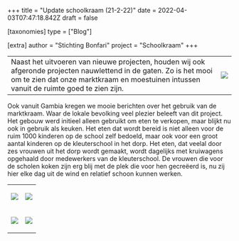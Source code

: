 +++
title = "Update schoolkraam (21-2-22)"
date = 2022-04-03T07:47:18.842Z
draft = false

[taxonomies]
type = ["Blog"]

[extra]
author = "Stichting Bonfari"
project = "Schoolkraam"
+++
<table><tr><td>Naast het uitvoeren van nieuwe projecten, houden wij ook afgeronde projecten nauwlettend in de gaten. Zo is het mooi om te zien dat onze marktkraam en moestuinen intussen vanuit de ruimte goed te zien zijn.<!-- more --></td><td>

![](https://res.cloudinary.com/bonfari/image/upload/c_thumb,w_200,g_face/c_fill,f_auto,q_auto,w_768/v1648972508/blog/update_schoolkraam_ruimte.png)

</td>

</tr>

</table>

Ook vanuit Gambia kregen we mooie berichten over het gebruik van de marktkraam. Waar de lokale bevolking veel plezier beleeft van dit project. Het gebouw werd initieel alleen gebruikt om eten te verkopen, maar blijkt nu ook in gebruik als keuken. Het eten dat wordt bereid is niet alleen voor de ruim 1000 kinderen op de school zelf bedoeld, maar ook voor een groot aantal kinderen op de kleuterschool in het dorp. Het eten, dat veelal door zes vrouwen uit het dorp wordt gemaakt, wordt dagelijks met kruiwagens opgehaald door medewerkers van de kleuterschool. De vrouwen die voor de scholen koken zijn erg blij met de plek die voor hen gecreëerd is, nu zij hier elke dag uit de wind en relatief schoon kunnen werken.

<table>

<tr>

<td>

![](https://res.cloudinary.com/bonfari/image/upload/c_fill,f_auto,q_auto,w_768/v1648972508/blog/schoolkraam_update_gebruik_1.jpg)

</td>

<td>

![](https://res.cloudinary.com/bonfari/image/upload/c_fill,f_auto,q_auto,w_768/v1648972508/blog/schoolkraam_update_gebruik_2.jpg)

</td>

</tr>

<tr>

<td>

![](https://res.cloudinary.com/bonfari/image/upload/c_fill,f_auto,q_auto,w_768/v1648972508/blog/schoolkraam_update_gebruik_3.jpg)

</td>

<td>

![](https://res.cloudinary.com/bonfari/image/upload/c_fill,f_auto,q_auto,w_768/v1648972508/blog/schoolkraam_update_gebruik_4.jpg)

</td>

</tr>

</table>